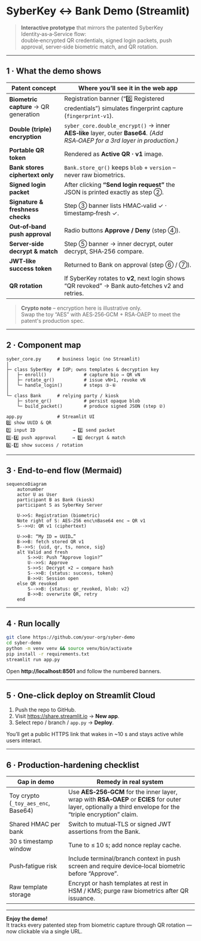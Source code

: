 
# SyberKey ↔︎ Bank Demo (Streamlit)

> **Interactive prototype** that mirrors the patented SyberKey Identity‑as‑a‑Service flow:  
> double‑encrypted QR credentials, signed login packets, push approval, server‑side biometric match, and QR rotation.

---

## 1 · What the demo shows

| Patent concept | Where you’ll see it in the web app |
|----------------|------------------------------------|
| **Biometric capture** → QR generation | Registration banner (“0️⃣ Registered credentials”) simulates fingerprint capture (`fingerprint‑v1`). |
| **Double (triple) encryption** | `syber_core.double_encrypt()` → inner **AES‑like** layer, outer **Base64**. *(Add RSA‑OAEP for a 3rd layer in production.)* |
| **Portable QR token** | Rendered as **Active QR · v1** image. |
| **Bank stores ciphertext only** | `Bank.store_qr()` keeps `blob` + `version` – never raw biometrics. |
| **Signed login packet** | After clicking **“Send login request”** the JSON is printed exactly as step ②. |
| **Signature & freshness checks** | Step ③ banner lists HMAC‑valid ✓ · timestamp‑fresh ✓. |
| **Out‑of‑band push approval** | Radio buttons **Approve / Deny** (step ④). |
| **Server‑side decrypt & match** | Step ⑤ banner → inner decrypt, outer decrypt, SHA‑256 compare. |
| **JWT‑like success token** | Returned to Bank on approval (step ⑥ / ⑦). |
| **QR rotation** | If SyberKey rotates to **v2**, next login shows “QR revoked” → Bank auto‑fetches v2 and retries. |

> **Crypto note** – encryption here is illustrative only.  
> Swap the toy “AES” with AES‑256‑GCM + RSA‑OAEP to meet the patent's production spec.

---

## 2 · Component map

```
syber_core.py      # business logic (no Streamlit)
│
├─ class SyberKey  # IdP; owns templates & decryption key
│   ├─ enroll()              # capture bio → QR vN
│   ├─ rotate_qr()           # issue vN+1, revoke vN
│   └─ handle_login()        # steps ③‑⑥
│
└─ class Bank      # relying party / kiosk
    ├─ store_qr()            # persist opaque blob
    └─ build_packet()        # produce signed JSON (step ②)

app.py             # Streamlit UI
0️⃣ show UUID & QR
1️⃣ input ID              → 2️⃣ send packet
3️⃣‑4️⃣ push approval      → 5️⃣ decrypt & match
6️⃣‑7️⃣ show success / rotation
```

---

## 3 · End‑to‑end flow (Mermaid)

```mermaid
sequenceDiagram
    autonumber
    actor U as User
    participant B as Bank (kiosk)
    participant S as SyberKey Server

    U->>S: Registration (biometric)
    Note right of S: AES‑256 enc\nBase64 enc → QR v1
    S-->>U: QR v1 (ciphertext)

    U->>B: “My ID = UUID…”
    B->>B: fetch stored QR v1
    B-->>S: {uid, qr, ts, nonce, sig}
    alt Valid and fresh
        S->>U: Push “Approve login?”
        U-->>S: Approve
        S->>S: Decrypt ×2 → compare hash
        S-->>B: {status: success, token}
        B->>U: Session open
    else QR revoked
        S-->>B: {status: qr_revoked, blob: v2}
        B->>B: overwrite QR, retry
    end
```

---

## 4 · Run locally

```bash
git clone https://github.com/your-org/syber-demo
cd syber-demo
python -m venv venv && source venv/bin/activate
pip install -r requirements.txt
streamlit run app.py
```

Open **http://localhost:8501** and follow the numbered banners.

---

## 5 · One‑click deploy on Streamlit Cloud

1. Push the repo to GitHub.  
2. Visit <https://share.streamlit.io> → **New app**.  
3. Select repo / branch / `app.py` → **Deploy**.  

You’ll get a public HTTPS link that wakes in ~10 s and stays active while users interact.

---

## 6 · Production‑hardening checklist

| Gap in demo | Remedy in real system |
|-------------|-----------------------|
| Toy crypto (`_toy_aes_enc`, Base64) | Use **AES‑256‑GCM** for the inner layer, wrap with **RSA‑OAEP** or **ECIES** for outer layer, optionally a third envelope for the “triple encryption” claim. |
| Shared HMAC per bank | Switch to mutual‑TLS or signed JWT assertions from the Bank. |
| 30 s timestamp window | Tune to ≤ 10 s; add nonce replay cache. |
| Push‑fatigue risk | Include terminal/branch context in push screen and require device‑local biometric before “Approve”. |
| Raw template storage | Encrypt or hash templates at rest in HSM / KMS; purge raw biometrics after QR issuance. |

---

**Enjoy the demo!**  
It tracks every patented step from biometric capture through QR rotation — now clickable via a single URL.
